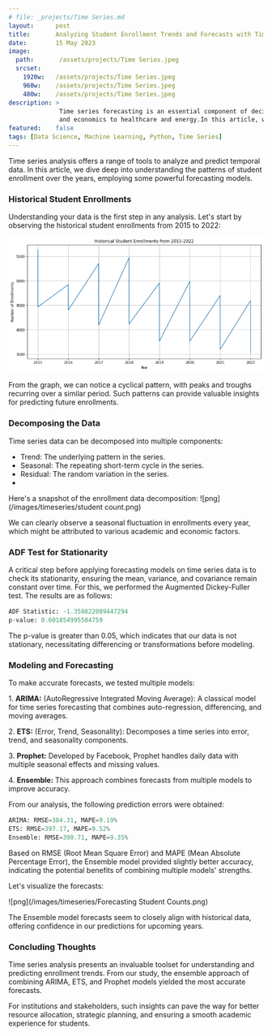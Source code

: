 ```yaml
---
# file: _projects/Time Series.md
layout:      post
title:       Analyzing Student Enrollment Trends and Forecasts with Time Series Analysis
date:        15 May 2023
image:
  path:       /assets/projects/Time Series.jpeg
  srcset:
    1920w:   /assets/projects/Time Series.jpeg
    960w:    /assets/projects/Time Series.jpeg
    480w:    /assets/projects/Time Series.jpeg
description: >
              Time series forecasting is an essential component of decision making processes in various domains, ranging from finance 
              and economics to healthcare and energy.In this article, we'll delves deep into forecasting student counts over time using various methodologies.
featured:    false
tags: [Data Science, Machine Learning, Python, Time Series]
---
```

Time series analysis offers a range of tools to analyze and predict temporal data. In this article, we dive deep into understanding the patterns of student enrollment over the years, employing some powerful forecasting models.

### Historical Student Enrollments
Understanding your data is the first step in any analysis. Let's start by observing the historical student enrollments from 2015 to 2022:

![png](/images/timeseries/data.png)

From the graph, we can notice a cyclical pattern, with peaks and troughs recurring over a similar period. Such patterns can provide valuable insights for predicting future enrollments.

### Decomposing the Data
Time series data can be decomposed into multiple components:

* Trend: The underlying pattern in the series.
* Seasonal: The repeating short-term cycle in the series.
* Residual: The random variation in the series.
* 
Here's a snapshot of the enrollment data decomposition:
![png](/images/timeseries/student count.png)

We can clearly observe a seasonal fluctuation in enrollments every year, which might be attributed to various academic and economic factors.

### ADF Test for Stationarity
A critical step before applying forecasting models on time series data is to check its stationarity, ensuring the mean, variance, and covariance remain constant over time. For this, we performed the Augmented Dickey-Fuller test. The results are as follows:

```Python
ADF Statistic: -1.358822089447294
p-value: 0.601854995584759
```

The p-value is greater than 0.05, which indicates that our data is not stationary, necessitating differencing or transformations before modeling.

### Modeling and Forecasting
To make accurate forecasts, we tested multiple models:

1\. **ARIMA:** (AutoRegressive Integrated Moving Average): A classical model for time series forecasting that combines auto-regression, differencing, and moving averages.

2\. **ETS:** (Error, Trend, Seasonality): Decomposes a time series into error, trend, and seasonality components.

3\. **Prophet:** Developed by Facebook, Prophet handles daily data with multiple seasonal effects and missing values.

4\. **Ensemble:** This approach combines forecasts from multiple models to improve accuracy.

From our analysis, the following prediction errors were obtained:

```Python
ARIMA: RMSE=384.31, MAPE=9.19%
ETS: RMSE=397.17, MAPE=9.52%
Ensemble: RMSE=390.71, MAPE=9.35%
```

Based on RMSE (Root Mean Square Error) and MAPE (Mean Absolute Percentage Error), the Ensemble model provided slightly better accuracy, indicating the potential benefits of combining multiple models' strengths.

Let's visualize the forecasts:

![png](/images/timeseries/Forecasting Student Counts.png)

The Ensemble model forecasts seem to closely align with historical data, offering confidence in our predictions for upcoming years.

### Concluding Thoughts
Time series analysis presents an invaluable toolset for understanding and predicting enrollment trends. From our study, the ensemble approach of combining ARIMA, ETS, and Prophet models yielded the most accurate forecasts.

For institutions and stakeholders, such insights can pave the way for better resource allocation, strategic planning, and ensuring a smooth academic experience for students.

